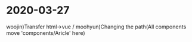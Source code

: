 2020-03-27
=============
woojin)Transfer html->vue / moohyun)Changing the path(All components move 'components/Aricle' here)

